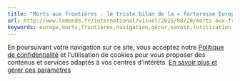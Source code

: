 ```yaml
---
title: "Morts aux frontières : le triste bilan de la « forteresse Europe »"
url: http://www.lemonde.fr/international/visuel/2015/08/28/morts-aux-frontieres-le-triste-bilan-de-la-forteresse-europe_4739448_3210.html
keywords: europe,morts,frontières,navigation,gérer,savoir,lutilisation,bilan,forteresse,poursuivant,paramètres,proposer,services,site,triste,politique
---
```

En poursuivant votre navigation sur ce site, vous acceptez notre [Politique de confidentialité](/confidentialite/) et l'utilisation de cookies pour vous proposer des contenus et services adaptés à vos centres d'intérêts. [En savoir plus et gérer ces paramètres](/confidentialite/)
